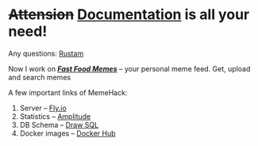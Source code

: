 # <s>Attension</s> [Documentation](https://superustam.notion.site/MemeHack-me-Meme-search-5b45e1ba5e4847d48c518098469a998d) is all your need!

Any questions: [Rustam](https://t.me/SUPERustam)

Now I work on *__[Fast Food Memes](https://github.com/ffmemes/ff-backend)__* – your personal meme feed. Get, upload and search memes

A few important links of MemeHack:
1. Server – [Fly.io](https://fly.io/dashboard/personal)
2. Statistics – [Amplitude](https://app.amplitude.com/analytics/memehack/home)
3. DB Schema – [Draw SQL](https://drawsql.app/teams/--745/diagrams/memehack)
4. Docker images – [Docker Hub](https://hub.docker.com/)
